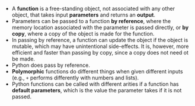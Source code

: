 * A **function** is a free-standing object, not associated with any other object, that takes input **parameters** and returns an **output**.
* Parameters can be passed to a function **by reference**, where the memory location associated with the parameter is passed directly, or **by copy**, where a copy of the object is made for the function.
* In passing by reference, a function can update the object if the object is mutable, which may have unintentional side-effects. It is, however, more efficient and faster than passing by copy, since a copy does not need ot be made.
* Python does pass by reference.
* **Polymorphic** functions do different things when given different inputs (e.g., `+` performs differently with numbers and lists).
* Python functions can be called with different arities if a function has **default parameters**, which is the value the parameter takes if it is not passed.
